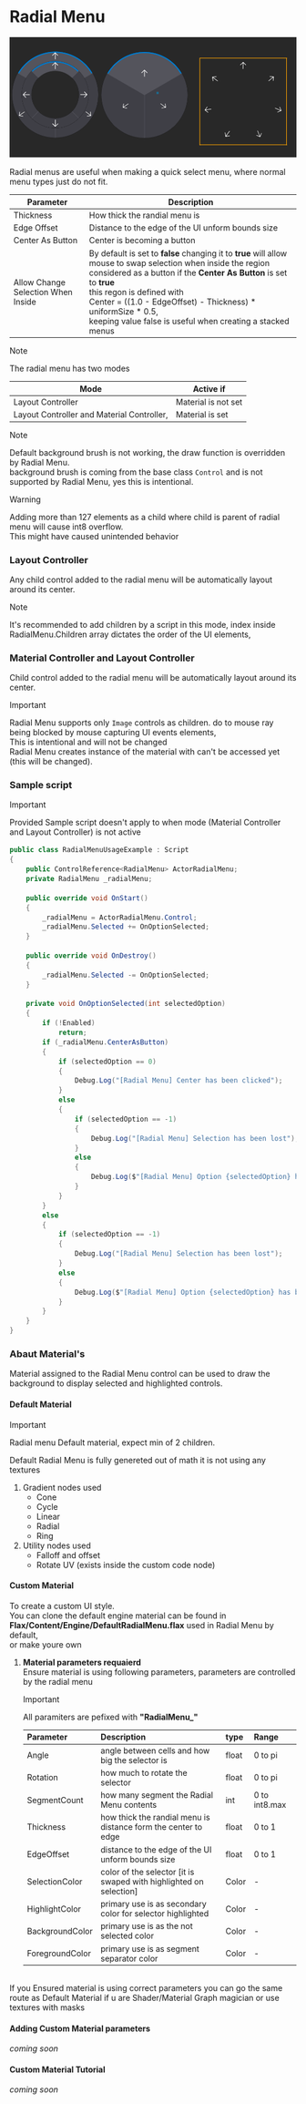 # Radial Menu

![Radial Menu](media/radial-menu.png)

Radial menus are useful when making a quick select menu, where normal menu types just do not fit.</br>

| Parameter                         | Description                                                                                                                                                            |
|---------------------------------- |------------------------------------------------------------------------------------------------------------------------------------------------------------------------|
|Thickness                          | How thick the randial menu is                                                                                                                                          |
|Edge Offset                        | Distance to the edge of the UI unform bounds size                                                                                                                      |
|Center As Button                   | Center is becoming a button                                                                                                                                            |
|Allow Change Selection When Inside | By default is set to **false** changing it to **true** will allow mouse to swap selection when inside the region considered as a button if the **Center As Button** is set to **true** <br> this regon is defined with <br>Center = ((1.0 - EdgeOffset) - Thickness) * uniformSize * 0.5,<br> keeping value false is useful when creating a stacked menus |

> [!NOTE]
> The radial menu has two modes

| Mode                                      | Active if            |
|-------------------------------------------|----------------------|
| Layout Controller                         | Material is not set  |
| Layout Controller and Material Controller,| Material is set      |

> [!NOTE]
> Default background brush is not working, the draw function is overridden by Radial Menu.</br>
> background brush is coming from the base class `Control` and is not supported by Radial Menu, yes this is intentional.


> [!WARNING]
> Adding more than 127 elements as a child where child is parent of radial menu will cause int8 overflow.</br>
> This might have caused unintended behavior

### Layout Controller

Any child control added to the radial menu will be automatically layout around its center.

> [!NOTE]
> It's recommended to add children by a script in this mode,
> index inside RadialMenu.Children array dictates the order of the UI elements,

### Material Controller and Layout Controller
Child control added to the radial menu will be automatically layout around its center.

> [!IMPORTANT]
> Radial Menu supports only `Image` controls as children. do to mouse ray being blocked by mouse capturing UI events elements,</br> This is intentional and will not be changed</br>
> Radial Menu creates instance of the material with can't be accessed yet (this will be changed).

### Sample script

> [!IMPORTANT]
> Provided Sample script doesn't apply to when mode (Material Controller and Layout Controller) is not active

```cs
public class RadialMenuUsageExample : Script
{
    public ControlReference<RadialMenu> ActorRadialMenu;
    private RadialMenu _radialMenu;

    public override void OnStart()
    {
        _radialMenu = ActorRadialMenu.Control;
        _radialMenu.Selected += OnOptionSelected;
    }

    public override void OnDestroy()
    {
        _radialMenu.Selected -= OnOptionSelected;
    }

    private void OnOptionSelected(int selectedOption)
    {
        if (!Enabled)
            return;
        if (_radialMenu.CenterAsButton)
        {
            if (selectedOption == 0)
            {
                Debug.Log("[Radial Menu] Center has been clicked");
            }
            else
            {
                if (selectedOption == -1)
                {
                    Debug.Log("[Radial Menu] Selection has been lost");
                }
                else
                {
                    Debug.Log($"[Radial Menu] Option {selectedOption} has been selected");
                }
            }
        }
        else
        {
            if (selectedOption == -1)
            {
                Debug.Log("[Radial Menu] Selection has been lost");
            }
            else
            {
                Debug.Log($"[Radial Menu] Option {selectedOption} has been selected");
            }
        }
    }
}
```





### Abaut Material's
Material assigned to the Radial Menu control can be used to draw the background to display selected and highlighted controls.</br>

#### Default Material
> [!IMPORTANT]
> Radial menu Default material, expect min of 2 children.</br>

Default Radial Menu is fully genereted out of math it is not using any textures
1. Gradient nodes used
    * Cone
    * Cycle
    * Linear
    * Radial
    * Ring
1. Utility nodes used
    * Falloff and offset
    * Rotate UV (exists inside the custom code node)

#### Custom Material
To create a custom UI style.</br>
You can clone the default engine material can be found in **Flax/Content/Engine/DefaultRadialMenu.flax** used in Radial Menu by default,</br>
or make youre own</br>
1. **Material parameters requaierd**</br>
    Ensure material is using following parameters, parameters are controlled by the radial menu
    > [!IMPORTANT]
    > All paramiters are pefixed with **"RadialMenu_"**

    | Parameter     | Description                                                        | type    | Range           |
    |---------------|--------------------------------------------------------------------|---------|-----------------|
    |Angle          | angle between cells and how big the selector is                    | float   | 0 to pi         |
    |Rotation       | how much to rotate the selector                                    | float   | 0 to pi         |
    |SegmentCount   | how many segment the Radial Menu contents                          | int     | 0 to int8.max   |
    |Thickness      | how thick the randial menu is distance form the center to edge     | float   | 0 to 1          |
    |EdgeOffset     | distance to the edge of the UI unform bounds size                  | float   | 0 to 1          |
    |SelectionColor | color of the selector [it is swaped with highlighted on selection] | Color   | -               |
    |HighlightColor | primary use is as secondary color for selector highlighted         | Color   | -               |
    |BackgroundColor| primary use is as the not selected color                           | Color   | -               |
    |ForegroundColor| primary use is as segment separator color                          | Color   | -               |
</br>
If you Ensured material is using correct parameters
you can go the same route as Default Material if u are Shader/Material Graph magician or use textures with masks

#### Adding Custom Material parameters
*coming soon*
#### Custom Material Tutorial
*coming soon*

<!---
THE TODO dont remove this comment
we are not leaving users in the dark

1. Creating a selector mask
*coming soon*
2. using selector mask to mask a Texture
*coming soon*
3. Rotating Selector using given parameters
*coming soon*
4. Creating a Ring Mask for unselected Area
*coming soon*
5. using Ring mask to mask a Texture for unselected Area
*coming soon*
6. Final step's
*coming soon*
we are done have fun exploring possibilities
-->